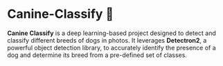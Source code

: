 # Canine-Classify 🐶

**Canine Classify** is a deep learning-based project designed to detect and classify different breeds of dogs in photos. It leverages **Detectron2**, a powerful object detection library, to accurately identify the presence of a dog and determine its breed from a pre-defined set of classes.
